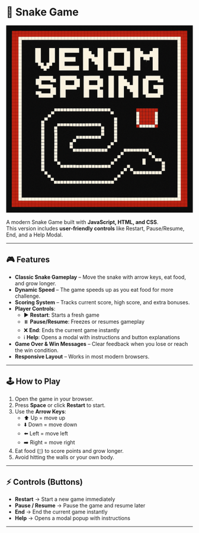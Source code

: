 # 🐍 Snake Game
![alt text](Venom-Sprint.png)

A modern Snake Game built with **JavaScript, HTML, and CSS**.  
This version includes **user-friendly controls** like Restart, Pause/Resume, End, and a Help Modal.

---

## 🎮 Features
- **Classic Snake Gameplay** – Move the snake with arrow keys, eat food, and grow longer.
- **Dynamic Speed** – The game speeds up as you eat food for more challenge.
- **Scoring System** – Tracks current score, high score, and extra bonuses.
- **Player Controls**:
  - ▶️ **Restart**: Starts a fresh game
  - ⏸️ **Pause/Resume**: Freezes or resumes gameplay
  - ❌ **End**: Ends the current game instantly
  - ℹ️ **Help**: Opens a modal with instructions and button explanations
- **Game Over & Win Messages** – Clear feedback when you lose or reach the win condition.
- **Responsive Layout** – Works in most modern browsers.

---

## 🕹️ How to Play
1. Open the game in your browser.
2. Press **Space** or click **Restart** to start.
3. Use the **Arrow Keys**:
   - ⬆️ Up = move up  
   - ⬇️ Down = move down  
   - ⬅️ Left = move left  
   - ➡️ Right = move right  
4. Eat food (`🍎`) to score points and grow longer.
5. Avoid hitting the walls or your own body.

---

## ⚡ Controls (Buttons)
- **Restart** → Start a new game immediately  
- **Pause / Resume** → Pause the game and resume later  
- **End** → End the current game instantly  
- **Help** → Opens a modal popup with instructions  

---


